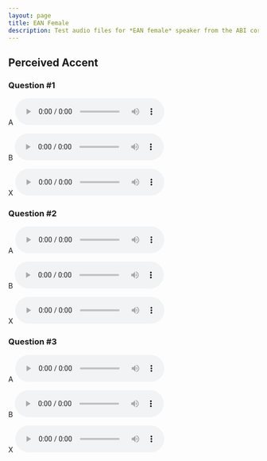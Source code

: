 ```yaml
---
layout: page
title: EAN Female
description: Test audio files for *EAN female* speaker from the ABI corpus.
---
```


## Perceived Accent

### Question #1

A
<audio src="thesis/experiments/abi/female/EAN/test_PA/EAN_female_test_PA_1A_PCM.wav" controls preload></audio>

B
<audio src="thesis/experiments/abi/female/EAN/test_PA/EAN_female_test_PA_1B_PCM.wav" controls preload></audio>

X
<audio src="thesis/experiments/abi/female/EAN/test_PA/EAN_female_test_PA_1X_PCM.wav" controls preload></audio>

### Question #2

A
<audio src="/experiments/abi/female/EAN/test_PA/EAN_female_test_PA_2A_PCM.wav" controls preload></audio>

B
<audio src="/experiments/abi/female/EAN/test_PA/EAN_female_test_PA_2B_PCM.wav" controls preload></audio>

X
<audio src="/experiments/abi/female/EAN/test_PA/EAN_female_test_PA_2X_PCM.wav" controls preload></audio>

### Question #3

A
<audio src="/experiments/abi/female/EAN/test_PA/EAN_female_test_PA_3A_PCM.wav" controls preload></audio>

B
<audio src="/experiments/abi/female/EAN/test_PA/EAN_female_test_PA_3B_PCM.wav" controls preload></audio>

X
<audio src="/experiments/abi/female/EAN/test_PA/EAN_female_test_PA_3X_PCM.wav" controls preload></audio>

